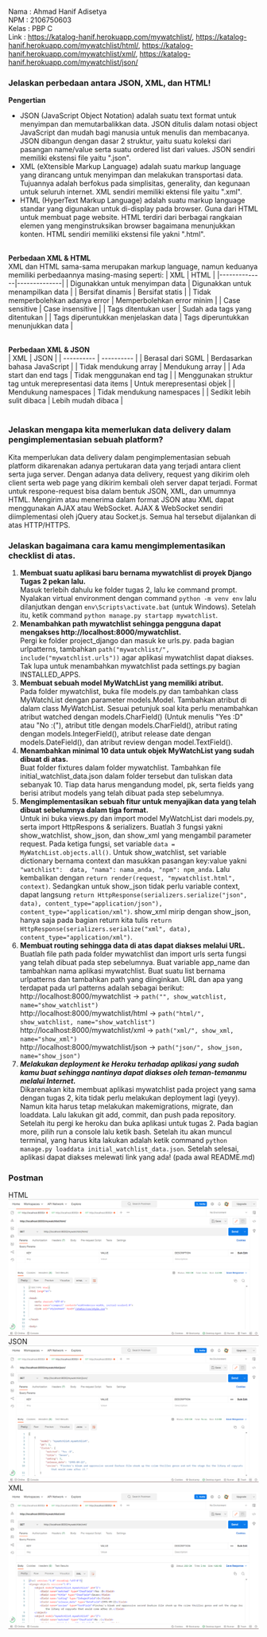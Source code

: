 Nama    : Ahmad Hanif Adisetya<br>
NPM     : 2106750603<br>
Kelas   : PBP C<br>
Link    : https://katalog-hanif.herokuapp.com/mywatchlist/, https://katalog-hanif.herokuapp.com/mywatchlist/html/, https://katalog-hanif.herokuapp.com/mywatchlist/xml/, https://katalog-hanif.herokuapp.com/mywatchlist/json/ 

### Jelaskan perbedaan antara JSON, XML, dan HTML!
**Pengertian**
- JSON (JavaScript Object Notation) adalah suatu text format untuk menyimpan dan memutarbalikkan data. JSON ditulis dalam notasi object JavaScript dan mudah bagi manusia untuk menulis dan membacanya. JSON dibangun dengan dasar 2 struktur, yaitu suatu koleksi dari pasangan name/value serta suatu ordered list dari values. JSON sendiri memiliki ekstensi file yaitu ".json". 
- XML (eXtensible Markup Language) adalah suatu markup language yang dirancang untuk menyimpan dan melakukan transportasi data. Tujuannya adalah berfokus pada simplisitas, generality, dan kegunaan untuk seluruh internet. XML sendiri memiliki ektensi file yaitu ".xml".
- HTML (HyperText Markup Language) adalah suatu markup language standar yang digunakan untuk di-display pada browser. Guna dari HTML untuk membuat page website. HTML terdiri dari berbagai rangkaian elemen yang menginstruksikan browser bagaimana menunjukkan konten. HTML sendiri memiliki ekstensi file yakni ".html".<br><br> 

**Perbedaan XML & HTML**<br>
XML dan HTML sama-sama merupakan markup language, namun keduanya memiliki perbedaannya masing-masing seperti:
 | XML          | HTML         |
 |--------------|--------------|
 | Digunakkan untuk menyimpan data | Digunakkan untuk menampilkan data |
 | Bersifat dinamis | Bersifat statis |
 | Tidak memperbolehkan adanya error | Memperbolehkan error minim |
 | Case sensitive | Case insensitive |
 | Tags ditentukan user | Sudah ada tags yang ditentukan |
 | Tags diperuntukkan menjelaskan data | Tags diperuntukkan menunjukkan data |<br><br>
 
 **Perbedaan XML & JSON**<br>
 | XML        | JSON       |
 | ---------- | ---------- |
 | Berasal dari SGML | Berdasarkan bahasa JavaScript |
 | Tidak mendukung array | Mendukung array |
 | Ada start dan end tags | Tidak menggunakan end tag |
 | Menggunakan struktur tag untuk merepresentasi data items | Untuk merepresentasi objek |
 | Mendukung namespaces | Tidak mendukung namespaces |
 | Sedikit lebih sulit dibaca | Lebih mudah dibaca |<br><br>

### Jelaskan mengapa kita memerlukan data delivery dalam pengimplementasian sebuah platform?
Kita memperlukan data delivery dalam pengimplementasian sebuah platform dikarenakan adanya pertukaran data yang terjadi antara client serta juga server. Dengan adanya data delivery, request yang dikirim oleh client serta web page yang dikirim kembali oleh server dapat terjadi. Format untuk respone-request bisa dalam bentuk JSON, XML, dan umumnya HTML. Mengirim atau menerima dalam format JSON atau XML dapat menggunakan AJAX atau WebSocket. AJAX & WebSocket sendiri diimplementasi oleh jQuery atau Socket.js. Semua hal tersebut dijalankan di atas HTTP/HTTPS.

### Jelaskan bagaimana cara kamu mengimplementasikan checklist di atas.
1)  **Membuat suatu aplikasi baru bernama mywatchlist di proyek Django Tugas 2 pekan lalu.**<br>
Masuk terlebih dahulu ke folder tugas 2, lalu ke command prompt. Nyalakan virtual environment dengan command ```python -m venv env``` lalu dilanjutkan dengan ```env\Scripts\activate.bat``` (untuk Windows). Setelah itu, ketik command ```python manage.py startapp mywatchlist```.
2) **Menambahkan path mywatchlist sehingga pengguna dapat mengakses http://localhost:8000/mywatchlist.**<br>
Pergi ke folder project_django dan masuk ke urls.py. pada bagian urlpatterns, tambahkan ```path("mywatchlist/", include("mywatchlist.urls"))``` agar aplikasi mywatchlist dapat diakses. Tak lupa untuk menambahkan mywatchlist pada settings.py bagian INSTALLED_APPS.
3) **Membuat sebuah model MyWatchList yang memiliki atribut.**<br>
Pada folder mywatchlist, buka file models.py dan tambahkan class MyWatchList dengan parameter models.Model. Tambahkan atribut di dalam class MyWatchList. Sesuai petunjuk soal kita perlu menambahkan atribut watched dengan models.CharField() (Untuk menulis "Yes :D" atau "No :("), atribut title dengan models.CharField(), atribut rating dengan models.IntegerField(), atribut release date dengan models.DateField(), dan atribut review dengan model.TextField().
4) **Menambahkan minimal 10 data untuk objek MyWatchList yang sudah dibuat di atas.**<br>
Buat folder fixtures dalam folder mywatchlist. Tambahkan file initial_watchlist_data.json dalam folder tersebut dan tuliskan data sebanyak 10. Tiap data harus mengandung model, pk, serta fields yang berisi atribut models yang telah dibuat pada step sebelumnya. 
5) **Mengimplementasikan sebuah fitur untuk menyajikan data yang telah dibuat sebelumnya dalam tiga format.**<br>
Untuk ini buka views.py dan import model MyWatchList dari models.py, serta import HttpRespons & serializers. Buatlah 3 fungsi yakni show_watchlist, show_json, dan show_xml yang mengambil parameter request. Pada ketiga fungsi, set variable ```data = MyWatchList.objects.all()```. Untuk show_watchlist, set variable dictionary bernama context dan masukkan pasangan key:value yakni ```"watchlist":  data, "nama": nama_anda, "npm": npm_anda```. Lalu kembalikan dengan ```return render(request, "mywatchlist.html", context)```. Sedangkan untuk show_json tidak perlu variable context, dapat langsung ```return HttpResponse(serializers.serialize("json", data), content_type="application/json"), content_type="application/xml")```. show_xml mirip dengan show_json, hanya saja pada bagian return kita tulis ```return HttpResponse(serializers.serialize("xml", data), content_type="application/xml")```.
6)  **Membuat routing sehingga data di atas dapat diakses melalui URL.**<br>
Buatlah file path pada folder mywatchlist dan import urls serta fungsi yang telah dibuat pada step sebelumnya. Buat variable app_name dan tambahkan nama aplikasi mywatchlist. Buat suatu list bernama urlpatterns dan tambahkan path yang diinginkan. URL dan apa yang terdapat pada url patterns adalah sebagai berikut:<br>
http://localhost:8000/mywatchlist -> ```path("", show_watchlist, name="show_watchlist")```<br>
http://localhost:8000/mywatchlist/html -> ```path("html/", show_watchlist, name="show_watchlist")```<br>
http://localhost:8000/mywatchlist/xml -> ```path("xml/", show_xml, name="show_xml")```<br>
http://localhost:8000/mywatchlist/json -> ```path("json/", show_json, name="show_json")```<br>
7) ***Melakukan deployment ke Heroku terhadap aplikasi yang sudah kamu buat sehingga nantinya dapat diakses oleh teman-temanmu melalui Internet.***<br>
Dikarenakan kita membuat aplikasi mywatchlist pada project yang sama dengan tugas 2, kita tidak perlu melakukan deployment lagi (yeyy). Namun kita harus tetap melakukan makemigrations, migrate, dan loaddata. Lalu lakukan git add, commit, dan push pada repository. Setelah itu pergi ke heroku dan buka aplikasi untuk tugas 2. Pada bagian more, pilih run a console lalu ketik bash. Setelah itu akan muncul terminal, yang harus kita lakukan adalah ketik command ```python manage.py loaddata initial_watchlist_data.json```. Setelah selesai, aplikasi dapat diakses melewati link yang ada! (pada awal README.md) 

### Postman
HTML
![](images/postman_mywatchlist_html.png)
JSON
![](images/postman_mywatchlist_json.png)
XML
![](images/postman_mywatchlist_xml.png)